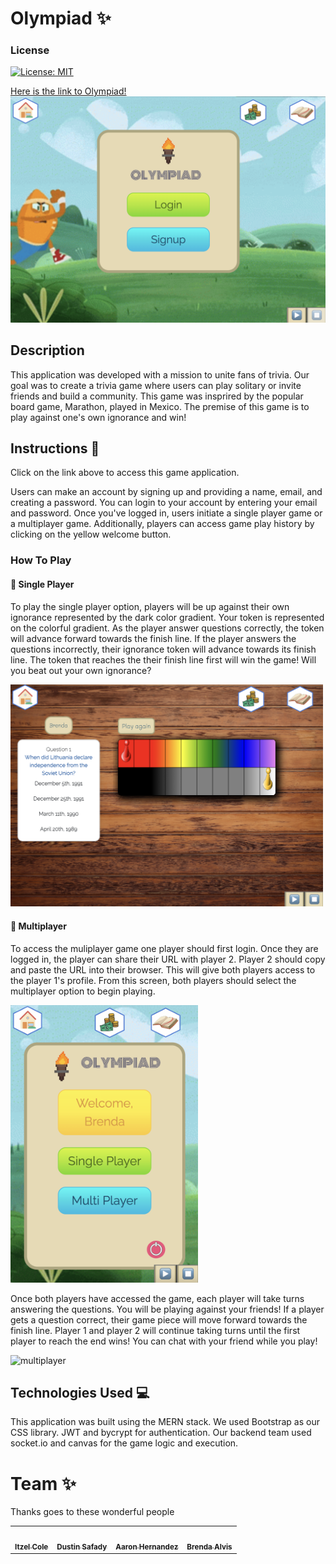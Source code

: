 # Olympiad ✨
### License
[![License: MIT](https://img.shields.io/badge/License-MIT-blue.svg)](https://opensource.org/licenses/MIT)


[Here is the link to Olympiad!](https://olympiad-game.herokuapp.com) 
![landing page](./client/public/landing-page.jpg)

## Description

This application was developed with a mission to unite fans of trivia. Our goal was to create a trivia game where users can play solitary or invite friends and build a community. This game was insprired by the popular board game, Marathon, played in Mexico. The premise of this game is to play against one's own ignorance and win! 

## Instructions 📝
Click on the link above to access this game application. 

Users can make an account by signing up and providing a name, email, and creating a password. You can login to your account by entering your email and password. Once you've logged in, users initiate a single player game or a multiplayer game. Additionally, players can access game play history by clicking on the yellow welcome button.

### How To Play 

#### 👤 Single Player

To play the single player option, players will be up against their own ignorance represented by the dark color gradient. Your token is represented on the colorful gradient. As the player answer questions correctly, the token will advance forward towards the finish line. If the player answers the questions incorrectly, their ignorance token will advance towards its finish line. The token that reaches the their finish line first will win the game! Will you beat out your own ignorance? 

<img src="./client/public/single.jpg" alt="single player" width="500"/>

#### 👥 Multiplayer

To access the muliplayer game one player should first login. Once they are logged in, the player can share their URL with player 2. Player 2 should copy and paste the URL into their browser. This will give both players access to the player 1's profile. 
From this screen, both players should select the multiplayer option to begin playing. 

<img src="./client/public/account.png" alt="player account" width="300"/>

Once both players have accessed the game, each player will take turns answering the questions. You will be playing against your friends! If a player gets a question correct, their game piece will move forward towards the finish line. Player 1 and player 2 will continue taking turns until the first player to reach the end wins! You can chat with your friend while you play!


<img src="./client/public/multi.jpg" alt="multiplayer" width="500"/>

## Technologies Used 💻

This application was built using the MERN stack. We used Bootstrap as our CSS library. JWT and bycrypt for authentication. Our backend team used socket.io and canvas for the game logic and execution. 

# Team ✨

Thanks goes to these wonderful people 
<table>
  <tr>
<td align="center"><a href="https://github.com/Itzelmariana"><img src="https://avatars.githubusercontent.com/u/104706728?v=4" width="100px;" alt=""/><br /><sub><b>Itzel Cole </b></sub></a></td>
<td align="center"><a href="https://github.com/Dusticcus"><img src="https://avatars.githubusercontent.com/u/105759495?v=4" width="100px;" alt=""/><br /><sub><b> Dustin Safady</b></sub></a></td>
<td align="center"><a href="https://github.com/aaronhdm"><img src="https://avatars.githubusercontent.com/u/107087837?v=4" width="100px;" alt=""/><br /><sub><b>Aaron Hernandez </b></sub></a></td>
<td align="center"><a href="https://github.com/bralvis2"><img src="https://avatars.githubusercontent.com/u/107074621?v=4" width="100px;" alt=""/><br /><sub><b>Brenda Alvis</b></sub></a></td>
 </tr>
</table>
